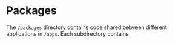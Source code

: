 # Packages

The `/packages` directory contains code shared between different applications in `/apps`. Each subdirectory contains 